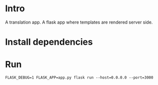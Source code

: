 # Intro
A translation app. A flask app where templates are rendered server side.

# Install dependencies

# Run
`FLASK_DEBUG=1 FLASK_APP=app.py flask run --host=0.0.0.0 --port=3000`